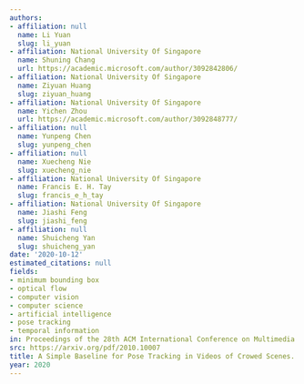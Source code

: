 ```yaml
---
authors:
- affiliation: null
  name: Li Yuan
  slug: li_yuan
- affiliation: National University Of Singapore
  name: Shuning Chang
  url: https://academic.microsoft.com/author/3092842806/
- affiliation: National University Of Singapore
  name: Ziyuan Huang
  slug: ziyuan_huang
- affiliation: National University Of Singapore
  name: Yichen Zhou
  url: https://academic.microsoft.com/author/3092848777/
- affiliation: null
  name: Yunpeng Chen
  slug: yunpeng_chen
- affiliation: null
  name: Xuecheng Nie
  slug: xuecheng_nie
- affiliation: National University Of Singapore
  name: Francis E. H. Tay
  slug: francis_e_h_tay
- affiliation: National University Of Singapore
  name: Jiashi Feng
  slug: jiashi_feng
- affiliation: null
  name: Shuicheng Yan
  slug: shuicheng_yan
date: '2020-10-12'
estimated_citations: null
fields:
- minimum bounding box
- optical flow
- computer vision
- computer science
- artificial intelligence
- pose tracking
- temporal information
in: Proceedings of the 28th ACM International Conference on Multimedia
src: https://arxiv.org/pdf/2010.10007
title: A Simple Baseline for Pose Tracking in Videos of Crowed Scenes.
year: 2020
---
```

